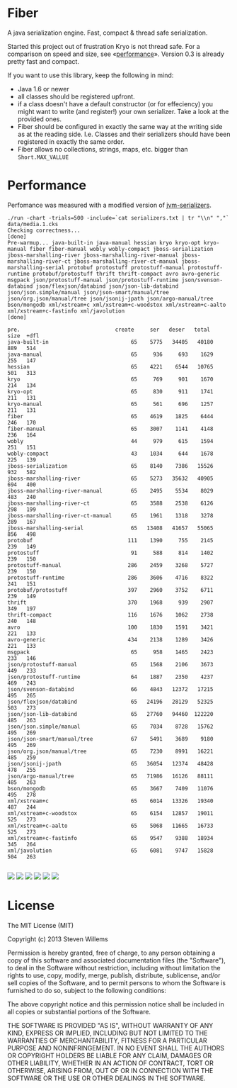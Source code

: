 Fiber
=====
A java serialization engine. Fast, compact &amp; thread safe serialization.

Started this project out of frustration Kryo is not thread safe. For a comparison on speed and size, see «[performance](#performance)».
Version 0.3 is already pretty fast and compact.

If you want to use this library, keep the following in mind:
* Java 1.6 or newer
* all classes should be registered upfront.
* if a class doesn't have a default constructor (or for effeciency) you might want to write (and register!) your own serializer. Take a look at the provided ones.
* Fiber should be configured in exactly the same way at the writing side as at the reading side. I.e. Classes and their serializers should have been registered in exactly the same order.
* Fiber allows no collections, strings, maps, etc. bigger than ```Short.MAX_VALLUE```

Performance
===========

Perfomance was measured with a modified version of [jvm-serializers](https://github.com/eishay/jvm-serializers/wiki).

```console
./run -chart -trials=500 -include=`cat serializers.txt | tr "\\n" ","`  data/media.1.cks
Checking correctness...
[done]
Pre-warmup... java-built-in java-manual hessian kryo kryo-opt kryo-manual fiber fiber-manual wobly wobly-compact jboss-serialization jboss-marshalling-river jboss-marshalling-river-manual jboss-marshalling-river-ct jboss-marshalling-river-ct-manual jboss-marshalling-serial protobuf protostuff protostuff-manual protostuff-runtime protobuf/protostuff thrift thrift-compact avro avro-generic msgpack json/protostuff-manual json/protostuff-runtime json/svenson-databind json/flexjson/databind json/json-lib-databind json/json.simple/manual json/json-smart/manual/tree json/org.json/manual/tree json/jsonij-jpath json/argo-manual/tree bson/mongodb xml/xstream+c xml/xstream+c-woodstox xml/xstream+c-aalto xml/xstream+c-fastinfo xml/javolution
[done]

pre.                              create     ser   deser   total   size  +dfl
java-built-in                          65    5775   34405   40180    889   514
java-manual                            65     936     693    1629    255   147
hessian                                65    4221    6544   10765    501   313
kryo                                   65     769     901    1670    214   134
kryo-opt                               65     830     911    1741    211   131
kryo-manual                            65     561     696    1257    211   131
fiber                                  65    4619    1825    6444    246   170
fiber-manual                           65    3007    1141    4148    236   164
wobly                                  44     979     615    1594    251   151
wobly-compact                          43    1034     644    1678    225   139
jboss-serialization                    65    8140    7386   15526    932   582
jboss-marshalling-river                65    5273   35632   40905    694   400
jboss-marshalling-river-manual         65    2495    5534    8029    483   240
jboss-marshalling-river-ct             65    3588    2538    6126    298   199
jboss-marshalling-river-ct-manual      65    1961    1318    3278    289   167
jboss-marshalling-serial               65   13408   41657   55065    856   498
protobuf                              111    1390     755    2145    239   149
protostuff                             91     588     814    1402    239   150
protostuff-manual                     286    2459    3268    5727    239   150
protostuff-runtime                    286    3606    4716    8322    241   151
protobuf/protostuff                   397    2960    3752    6711    239   149
thrift                                370    1968     939    2907    349   197
thrift-compact                        116    1676    1062    2738    240   148
avro                                  100    1830    1591    3421    221   133
avro-generic                          434    2138    1289    3426    221   133
msgpack                                65     958    1465    2423    233   146
json/protostuff-manual                 65    1568    2106    3673    449   233
json/protostuff-runtime                64    1887    2350    4237    469   243
json/svenson-databind                  66    4843   12372   17215    495   265
json/flexjson/databind                 65   24196   28129   52325    503   273
json/json-lib-databind                 65   27760   94460  122220    485   263
json/json.simple/manual                65    7034    8728   15762    495   269
json/json-smart/manual/tree            67    5491    3689    9180    495   269
json/org.json/manual/tree              65    7230    8991   16221    485   259
json/jsonij-jpath                      65   36054   12374   48428    478   255
json/argo-manual/tree                  65   71986   16126   88111    485   263
bson/mongodb                           65    3667    7409   11076    495   278
xml/xstream+c                          65    6014   13326   19340    487   244
xml/xstream+c-woodstox                 65    6154   12857   19011    525   273
xml/xstream+c-aalto                    65    5068   11665   16733    525   273
xml/xstream+c-fastinfo                 65    9547    9388   18934    345   264
xml/javolution                         65    6081    9747   15828    504   263


```
<img src="https://chart.googleapis.com/chart?chtt=total+%28nanos%29&chf=c||lg||0||FFFFFF||1||76A4FB||0|bg||s||EFEFEF&chs=500x576&chd=t:1256,1401,1593,1628,1669,1678,1741,2144,2422,2738,2906,3278,3420,3426,3673,4148,4236,5727,6125,6444,6711,8028,8321,9180,10764,11076,15525,15762,15828,16220,16732,17214,18934,19010,19339,40179,40905,48427,52325,55064,88111,122219&chds=0,134441.45&chxt=y&chxl=0:|json%2Fjson-lib-databind|json%2Fargo-manual%2Ftree|jboss-marshalling-serial|json%2Fflexjson%2Fdatabind|json%2Fjsonij-jpath|jboss-marshalling-river|java-built-in|xml%2Fxstream%2Bc|xml%2Fxstream%2Bc-woodstox|xml%2Fxstream%2Bc-fastinfo|json%2Fsvenson-databind|xml%2Fxstream%2Bc-aalto|json%2Forg.json%2Fmanual%2Ftree|xml%2Fjavolution|json%2Fjson.simple%2Fmanual|jboss-serialization|bson%2Fmongodb|hessian|json%2Fjson-smart%2Fmanual%2Ftree|protostuff-runtime|jboss-marshalling-river-manual|protobuf%2Fprotostuff|fiber|jboss-marshalling-river-ct|protostuff-manual|json%2Fprotostuff-runtime|fiber-manual|json%2Fprotostuff-manual|avro-generic|avro|jboss-marshalling-river-ct-manual|thrift|thrift-compact|msgpack|protobuf|kryo-opt|wobly-compact|kryo|java-manual|wobly|protostuff|kryo-manual&chm=N *f*,000000,0,-1,10&lklk&chdlp=t&chco=660000|660033|660066|660099|6600CC|6600FF|663300|663333|663366|663399|6633CC|6633FF|666600|666633|666666&cht=bhg&chbh=7,0,6&nonsense=aaa.png"/>
<img src="https://chart.googleapis.com/chart?chtt=ser+%28nanos%29&chf=c||lg||0||FFFFFF||1||76A4FB||0|bg||s||EFEFEF&chs=500x576&chd=t:561,587,769,830,935,958,979,1034,1389,1567,1676,1829,1887,1960,1968,2137,2459,2495,2959,3007,3587,3606,3667,4221,4619,4842,5068,5273,5491,5774,6013,6081,6154,7034,7229,8140,9546,13407,24196,27759,36053,71985&chds=0,79184.05&chxt=y&chxl=0:|json%2Fargo-manual%2Ftree|json%2Fjsonij-jpath|json%2Fjson-lib-databind|json%2Fflexjson%2Fdatabind|jboss-marshalling-serial|xml%2Fxstream%2Bc-fastinfo|jboss-serialization|json%2Forg.json%2Fmanual%2Ftree|json%2Fjson.simple%2Fmanual|xml%2Fxstream%2Bc-woodstox|xml%2Fjavolution|xml%2Fxstream%2Bc|java-built-in|json%2Fjson-smart%2Fmanual%2Ftree|jboss-marshalling-river|xml%2Fxstream%2Bc-aalto|json%2Fsvenson-databind|fiber|hessian|bson%2Fmongodb|protostuff-runtime|jboss-marshalling-river-ct|fiber-manual|protobuf%2Fprotostuff|jboss-marshalling-river-manual|protostuff-manual|avro-generic|thrift|jboss-marshalling-river-ct-manual|json%2Fprotostuff-runtime|avro|thrift-compact|json%2Fprotostuff-manual|protobuf|wobly-compact|wobly|msgpack|java-manual|kryo-opt|kryo|protostuff|kryo-manual&chm=N *f*,000000,0,-1,10&lklk&chdlp=t&chco=660000|660033|660066|660099|6600CC|6600FF|663300|663333|663366|663399|6633CC|6633FF|666600|666633|666666&cht=bhg&chbh=7,0,6&nonsense=aaa.png"/>
<img src="https://chart.googleapis.com/chart?chtt=deser+%28nanos%29&chf=c||lg||0||FFFFFF||1||76A4FB||0|bg||s||EFEFEF&chs=500x576&chd=t:614,644,693,695,755,814,900,911,938,1062,1141,1288,1317,1464,1591,1825,2105,2349,2538,3268,3689,3751,4715,5533,6543,7385,7409,8728,8991,9387,9747,11664,12372,12374,12856,13326,16125,28129,34405,35632,41657,94460&chds=0,103906.00000000001&chxt=y&chxl=0:|json%2Fjson-lib-databind|jboss-marshalling-serial|jboss-marshalling-river|java-built-in|json%2Fflexjson%2Fdatabind|json%2Fargo-manual%2Ftree|xml%2Fxstream%2Bc|xml%2Fxstream%2Bc-woodstox|json%2Fjsonij-jpath|json%2Fsvenson-databind|xml%2Fxstream%2Bc-aalto|xml%2Fjavolution|xml%2Fxstream%2Bc-fastinfo|json%2Forg.json%2Fmanual%2Ftree|json%2Fjson.simple%2Fmanual|bson%2Fmongodb|jboss-serialization|hessian|jboss-marshalling-river-manual|protostuff-runtime|protobuf%2Fprotostuff|json%2Fjson-smart%2Fmanual%2Ftree|protostuff-manual|jboss-marshalling-river-ct|json%2Fprotostuff-runtime|json%2Fprotostuff-manual|fiber|avro|msgpack|jboss-marshalling-river-ct-manual|avro-generic|fiber-manual|thrift-compact|thrift|kryo-opt|kryo|protostuff|protobuf|kryo-manual|java-manual|wobly-compact|wobly&chm=N *f*,000000,0,-1,10&lklk&chdlp=t&chco=660000|660033|660066|660099|6600CC|6600FF|663300|663333|663366|663399|6633CC|6633FF|666600|666633|666666&cht=bhg&chbh=7,0,6&nonsense=aaa.png"/>
<img src="https://chart.googleapis.com/chart?chtt=size+%28bytes%29&chf=c||lg||0||FFFFFF||1||76A4FB||0|bg||s||EFEFEF&chs=500x576&chd=t:211,211,214,221,221,225,233,236,239,239,239,239,240,241,246,251,255,289,298,345,349,449,469,478,483,485,485,485,487,495,495,495,495,501,503,504,525,525,694,856,889,932&chds=0,1025.2&chxt=y&chxl=0:|jboss-serialization|java-built-in|jboss-marshalling-serial|jboss-marshalling-river|xml%2Fxstream%2Bc-woodstox|xml%2Fxstream%2Bc-aalto|xml%2Fjavolution|json%2Fflexjson%2Fdatabind|hessian|json%2Fjson.simple%2Fmanual|json%2Fjson-smart%2Fmanual%2Ftree|bson%2Fmongodb|json%2Fsvenson-databind|xml%2Fxstream%2Bc|json%2Fargo-manual%2Ftree|json%2Fjson-lib-databind|json%2Forg.json%2Fmanual%2Ftree|jboss-marshalling-river-manual|json%2Fjsonij-jpath|json%2Fprotostuff-runtime|json%2Fprotostuff-manual|thrift|xml%2Fxstream%2Bc-fastinfo|jboss-marshalling-river-ct|jboss-marshalling-river-ct-manual|java-manual|wobly|fiber|protostuff-runtime|thrift-compact|protostuff-manual|protostuff|protobuf|protobuf%2Fprotostuff|fiber-manual|msgpack|wobly-compact|avro-generic|avro|kryo|kryo-manual|kryo-opt&chm=N *f*,000000,0,-1,10&lklk&chdlp=t&chco=660000|660033|660066|660099|6600CC|6600FF|663300|663333|663366|663399|6633CC|6633FF|666600|666633|666666&cht=bhg&chbh=7,0,6&nonsense=aaa.png"/>
<img src="https://chart.googleapis.com/chart?chtt=size%2Bdfl+%28bytes%29&chf=c||lg||0||FFFFFF||1||76A4FB||0|bg||s||EFEFEF&chs=500x576&chd=t:131,131,133,133,134,139,146,147,148,149,149,150,150,151,151,164,167,170,197,199,233,240,243,244,255,259,263,263,263,264,265,269,269,273,273,273,278,313,400,498,514,582&chds=0,640.2&chxt=y&chxl=0:|jboss-serialization|java-built-in|jboss-marshalling-serial|jboss-marshalling-river|hessian|bson%2Fmongodb|json%2Fflexjson%2Fdatabind|xml%2Fxstream%2Bc-woodstox|xml%2Fxstream%2Bc-aalto|json%2Fjson.simple%2Fmanual|json%2Fjson-smart%2Fmanual%2Ftree|json%2Fsvenson-databind|xml%2Fxstream%2Bc-fastinfo|json%2Fargo-manual%2Ftree|json%2Fjson-lib-databind|xml%2Fjavolution|json%2Forg.json%2Fmanual%2Ftree|json%2Fjsonij-jpath|xml%2Fxstream%2Bc|json%2Fprotostuff-runtime|jboss-marshalling-river-manual|json%2Fprotostuff-manual|jboss-marshalling-river-ct|thrift|fiber|jboss-marshalling-river-ct-manual|fiber-manual|wobly|protostuff-runtime|protostuff-manual|protostuff|protobuf|protobuf%2Fprotostuff|thrift-compact|java-manual|msgpack|wobly-compact|kryo|avro-generic|avro|kryo-manual|kryo-opt&chm=N *f*,000000,0,-1,10&lklk&chdlp=t&chco=660000|660033|660066|660099|6600CC|6600FF|663300|663333|663366|663399|6633CC|6633FF|666600|666633|666666&cht=bhg&chbh=7,0,6&nonsense=aaa.png"/>
<img src="https://chart.googleapis.com/chart?chtt=create+%28nanos%29&chf=c||lg||0||FFFFFF||1||76A4FB||0|bg||s||EFEFEF&chs=500x576&chd=t:43,44,64,64,64,64,64,64,64,64,64,64,64,64,64,64,64,64,64,64,64,64,64,65,65,65,65,65,65,65,65,65,66,91,99,110,116,286,286,370,397,433&chds=0,477.05350000000004&chxt=y&chxl=0:|avro-generic|protobuf%2Fprotostuff|thrift|protostuff-manual|protostuff-runtime|thrift-compact|protobuf|avro|protostuff|json%2Fjson-smart%2Fmanual%2Ftree|json%2Fsvenson-databind|json%2Fflexjson%2Fdatabind|jboss-marshalling-serial|bson%2Fmongodb|json%2Forg.json%2Fmanual%2Ftree|xml%2Fjavolution|xml%2Fxstream%2Bc-aalto|fiber-manual|jboss-marshalling-river-ct|json%2Fjson.simple%2Fmanual|fiber|json%2Fprotostuff-manual|json%2Fjsonij-jpath|xml%2Fxstream%2Bc-woodstox|json%2Fargo-manual%2Ftree|xml%2Fxstream%2Bc-fastinfo|jboss-serialization|xml%2Fxstream%2Bc|jboss-marshalling-river-manual|jboss-marshalling-river-ct-manual|kryo|json%2Fjson-lib-databind|java-manual|msgpack|kryo-opt|kryo-manual|jboss-marshalling-river|java-built-in|hessian|json%2Fprotostuff-runtime|wobly|wobly-compact&chm=N *f*,000000,0,-1,10&lklk&chdlp=t&chco=660000|660033|660066|660099|6600CC|6600FF|663300|663333|663366|663399|6633CC|6633FF|666600|666633|666666&cht=bhg&chbh=7,0,6&nonsense=aaa.png"/>

License
=======
The MIT License (MIT)

Copyright (c) 2013 Steven Willems

Permission is hereby granted, free of charge, to any person obtaining a copy
of this software and associated documentation files (the "Software"), to deal
in the Software without restriction, including without limitation the rights
to use, copy, modify, merge, publish, distribute, sublicense, and/or sell
copies of the Software, and to permit persons to whom the Software is
furnished to do so, subject to the following conditions:

The above copyright notice and this permission notice shall be included in
all copies or substantial portions of the Software.

THE SOFTWARE IS PROVIDED "AS IS", WITHOUT WARRANTY OF ANY KIND, EXPRESS OR
IMPLIED, INCLUDING BUT NOT LIMITED TO THE WARRANTIES OF MERCHANTABILITY,
FITNESS FOR A PARTICULAR PURPOSE AND NONINFRINGEMENT. IN NO EVENT SHALL THE
AUTHORS OR COPYRIGHT HOLDERS BE LIABLE FOR ANY CLAIM, DAMAGES OR OTHER
LIABILITY, WHETHER IN AN ACTION OF CONTRACT, TORT OR OTHERWISE, ARISING FROM,
OUT OF OR IN CONNECTION WITH THE SOFTWARE OR THE USE OR OTHER DEALINGS IN
THE SOFTWARE.
